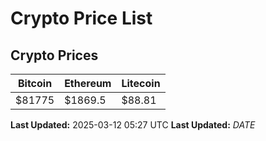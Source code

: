 # Crypto Price List

## Crypto Prices
| Bitcoin | Ethereum | Litecoin |
| ------- | -------- | -------- |
| $81775 | $1869.5 | $88.81 |
**Last Updated:** 2025-03-12 05:27 UTC
**Last Updated:** $DATE$
